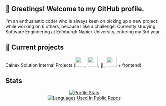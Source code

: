 ## 👋 Greetings! Welcome to my GitHub profile.
I'm an enthusiastic coder who is always keen on picking up a new project while working on 6 others, because I like a challenge. Currently studying Software Engineering at Edinburgh Napier University, entering my 3rd year.

## :hammer: Current projects
Calnex Solution Internal Projects (<img height=32em, width=32em, src="https://raw.githubusercontent.com/jmnote/z-icons/master/svg/bash.svg" />, <img height=32em, width=32em, src="https://raw.githubusercontent.com/jmnote/z-icons/master/svg/python.svg" />, :whale: , <img height=32em, width=32em, src="https://raw.githubusercontent.com/jmnote/z-icons/master/svg/javascript.svg" /> + frontend)

<!--
**Lawful24/Lawful24** is a ✨ _special_ ✨ repository because its `README.md` (this file) appears on your GitHub profile.

Here are some ideas to get you started:

- 🔭 I’m currently working on ...
- 🌱 I’m currently learning ...
- 👯 I’m looking to collaborate on ...
- 🤔 I’m looking for help with ...
- 💬 Ask me about ...
- 📫 How to reach me: ...
- 😄 Pronouns: ...
- ⚡ Fun fact: ...
-->

## Stats
<div align="center">
  <a href="https://github.com/anuraghazra/github-readme-stats">
    <img align="center" src="https://github-readme-stats.vercel.app/api?username=Lawful24&show_icons=true&bg_color=20,41295a,2f0743&title_color=e4e4e4&text_color=e4e4e4" alt="Profile Stats" />
  </a>
</div>
<div align="center">
  <a href="https://github.com/anuraghazra/github-readme-stats">
    <img align="center" src="https://github-readme-stats.vercel.app/api/top-langs/?username=Lawful24&layout=compact&bg_color=20,41295a,2f0743&title_color=e4e4e4&text_color=e4e4e4" alt="Languages Used In Public Repos" />
  </a>
</div>
